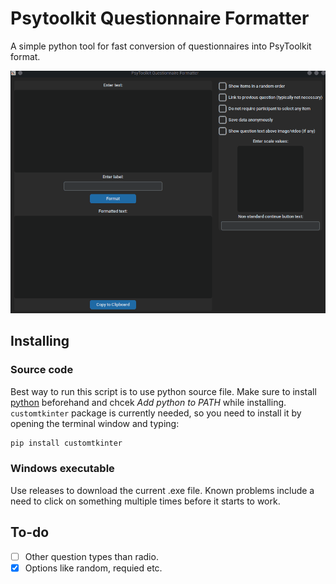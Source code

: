 # Psytoolkit Questionnaire Formatter

A simple python tool for fast conversion of questionnaires into PsyToolkit format.

![gif example](https://github.com/jakub-jedrusiak/Psytoolkit-Questionnaire-Converter/blob/main/example.gif)

## Installing

### Source code

Best way to run this script is to use python source file. Make sure to install [python](https://www.python.org/) beforehand and chcek *Add python to PATH* while installing. `customtkinter` package is currently needed, so you need to install it by opening the terminal window and typing:

```bash
pip install customtkinter
```

### Windows executable

Use releases to download the current .exe file. Known problems include a need to click on something multiple times before it starts to work.

## To-do

- [ ] Other question types than radio.
- [X] Options like random, requied etc.
